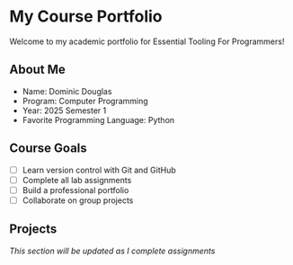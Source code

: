 # My Course Portfolio
 
Welcome to my academic portfolio for Essential Tooling For Programmers!
 
## About Me
- Name: Dominic Douglas
- Program: Computer Programming
- Year: 2025 Semester 1
- Favorite Programming Language: Python
 
## Course Goals
- [ ] Learn version control with Git and GitHub
- [ ] Complete all lab assignments
- [ ] Build a professional portfolio
- [ ] Collaborate on group projects
 
## Projects
*This section will be updated as I complete assignments*
